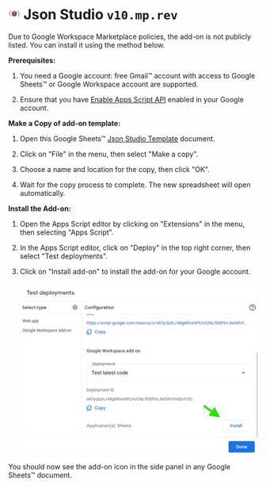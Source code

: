 # ![Logo](https://raw.githubusercontent.com/ilanlal/ss-json-editor/main/assets/logo24.png) Json Studio ```v10.mp.rev```

  Due to Google Workspace Marketplace policies, the add-on is not publicly listed. You can install it using the method below.

  **Prerequisites:**

  1. You need a Google account: free Gmail™ account with access to Google Sheets™ or Google Workspace account are supported.
  
  2. Ensure that you have [Enable Apps Script API](https://script.google.com/home/usersettings) enabled in your Google account.

  **Make a Copy of add-on template:**

  1. Open this Google Sheets™ [Json Studio Template](https://docs.google.com/spreadsheets/d/10KQrGvLF0A6glTYwo16pp3P0w8ZvMXD9ZPbLUKzfjBc/edit?usp=sharing) document.

  2. Click on "File" in the menu, then select "Make a copy".

  3. Choose a name and location for the copy, then click "OK".

  4. Wait for the copy process to complete. The new spreadsheet will open automatically.

  **Install the Add-on:**

  1. Open the Apps Script editor by clicking on "Extensions" in the menu, then selecting "Apps Script".

  2. In the Apps Script editor, click on "Deploy" in the top right corner, then select "Test deployments".

  3. Click on "Install add-on" to install the add-on for your Google account.

     ![Screenshot](https://raw.githubusercontent.com/ilanlal/ss-json-editor/refs/heads/vnext/assets/480x346install.jpg)

  You should now see the add-on icon in the side panel in any Google Sheets™ document.
  